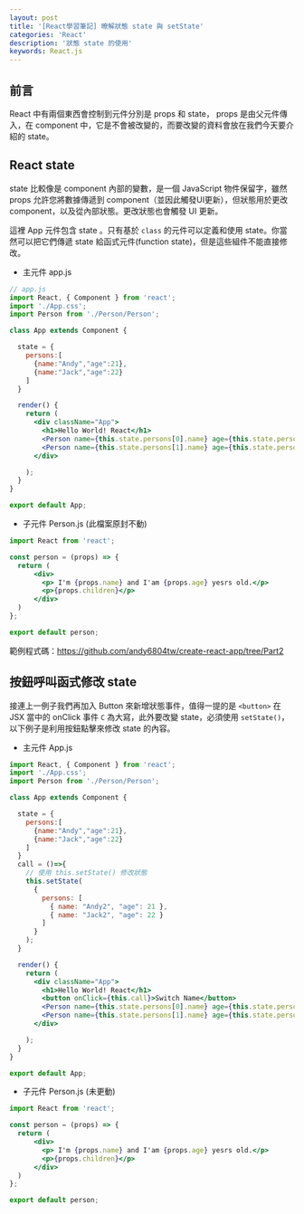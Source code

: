 ```yaml
---
layout: post
title: '[React學習筆記] 暸解狀態 state 與 setState'
categories: 'React'
description: '狀態 state 的使用'
keywords: React.js
---
```


## 前言
React 中有兩個東西會控制到元件分別是 props 和 state， props 是由父元件傳入，在 component 中，它是不會被改變的，而要改變的資料會放在我們今天要介紹的 state。


## React state

state 比較像是 component 內部的變數，是一個 JavaScript 物件保留字，雖然 props 允許您將數據傳遞到 component（並因此觸發UI更新），但狀態用於更改 component，以及從內部狀態。更改狀態也會觸發 UI 更新。

這裡 App 元件包含 state 。只有基於 `class` 的元件可以定義和使用 state。你當然可以把它們傳遞 state 給函式元件(function state)，但是這些組件不能直接修改。

- 主元件 app.js

```jsx
// app.js
import React, { Component } from 'react';
import './App.css';
import Person from './Person/Person';

class App extends Component {

  state = {
    persons:[
      {name:"Andy","age":21},
      {name:"Jack","age":22}
    ]
  }

  render() {
    return (
      <div className="App">
        <h1>Hello World! React</h1>
        <Person name={this.state.persons[0].name} age={this.state.persons[0].age}/>
        <Person name={this.state.persons[1].name} age={this.state.persons[1].age}>Hobby is coding</Person>
      </div>

    );
  }
}

export default App;
```

- 子元件 Person.js (此檔案原封不動)

```jsx
import React from 'react';

const person = (props) => {
  return (
      <div>
        <p> I'm {props.name} and I'am {props.age} yesrs old.</p>
        <p>{props.children}</p>
      </div>
  )
};

export default person;

```

範例程式碼：https://github.com/andy6804tw/create-react-app/tree/Part2


##  按鈕呼叫函式修改 state

接連上一例子我們再加入 Button 來新增狀態事件，值得一提的是 `<button>` 在 JSX 當中的 onClick 事件 `C` 為大寫，此外要改變 state，必須使用 `setState()`，以下例子是利用按鈕點擊來修改 state 的內容。

- 主元件 App.js

```jsx
import React, { Component } from 'react';
import './App.css';
import Person from './Person/Person';

class App extends Component {

  state = {
    persons:[
      {name:"Andy","age":21},
      {name:"Jack","age":22}
    ]
  }
  call = ()=>{
    // 使用 this.setState() 修改狀態
    this.setState(
      {
        persons: [
          { name: "Andy2", "age": 21 },
          { name: "Jack2", "age": 22 }
        ]
      }
    );
  }

  render() {
    return (
      <div className="App">
        <h1>Hello World! React</h1>
        <button onClick={this.call}>Switch Name</button>
        <Person name={this.state.persons[0].name} age={this.state.persons[0].age}/>
        <Person name={this.state.persons[1].name} age={this.state.persons[1].age}>Hobby is coding</Person>
      </div>

    );
  }
}

export default App;
```

- 子元件 Person.js (未更動)

```jsx
import React from 'react';

const person = (props) => {
  return (
      <div>
        <p> I'm {props.name} and I'am {props.age} yesrs old.</p>
        <p>{props.children}</p>
      </div>
  )
};

export default person;

```
